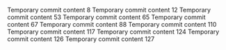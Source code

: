 Temporary commit content 8
Temporary commit content 12
Temporary commit content 53
Temporary commit content 65
Temporary commit content 67
Temporary commit content 88
Temporary commit content 110
Temporary commit content 117
Temporary commit content 124
Temporary commit content 126
Temporary commit content 127

